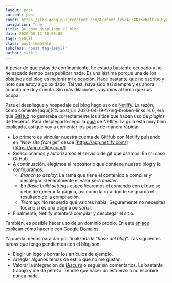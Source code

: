 ```yaml
---
layout: post
current: post
cover: https://lh3.googleusercontent.com/AZufoxZLlc5oAu5XNTKvhdlDkb-EyFvLEri6s-xa0T_BzNPD0ImkjAhx3hWCCmW-x4j-06qtXCYpKPpx51kvJHuKTrQc-d320wfn1lX7XCLUkEmIV0rtQBGPYszYLo2Zre0wdChlTSg=w958-h423-no
navigation: True
title: De cómo despliego el blog
date: 2020-05-12 10:00:00
tags: jekyll
class: post-template
subclass: 'post tag-jekyll'
author: tarkil
---
```

A pesar de que estoy de confinamiento, he estado bastante ocupado y no he sacado tiempo para publicar nada. Es una lástima porque una de los objetivos del blog es mejorar mi elocución. Hace bastante que no escribo y noto que estoy algo oxidado. Tal vez, haya sido así siempre y es ahora cuando me doy cuenta. Sin más dilaciones, vayamos al tema que nos ocupa.
<!-- more -->
Para el despliegue y hospedaje del blog hago uso de [Netlify](https://www.netlify.com/). La razón, como comenté [aquí]({% post_url 2020-04-19-fixing-broken-links %}), era que [GitHub](https://www.github.com) no generaba correctamente los sitios que hacen uso de _plugins_ de terceros. Para desplegarlo seguí la [guía](https://www.netlify.com/blog/2015/10/28/a-step-by-step-guide-jekyll-3.0-on-netlify/#step-2-link-to-your-github) de Netlify. La guía está muy bien explicada, así que voy a comentar los pasos de manera rápida:
 * Lo primero es vincular nuestra cuenta de GitHub con Netlify pulsando en _“New site from git”_  desde [https://app.netlify.com/](https://app.netlify.com/). 
 * Seleccionamos y autorizamos  el servicio de git que usamos. En mi caso GitHub.
 * A continuación, elegimos el repositorio que contiene nuestro blog y lo configuramos:
    * _Branch to deploy_: La rama que tiene el contenido a compilar y desplegar. Generalmente el valor será _master_.
    * En _Basic build settings_ especificaremos el comando con el que se debe de generar la página, así como la ruta donde se guarda el resultado de la compilación.
    * _Team up_: No recuerdo qué valores  había. Seguramente no necesites tocarlo si es una página personal. 
* Finalmente, Netlify intentará compilar y desplegar el sitio.

También, es posible hacer uso de un dominio propio. En este [enlace](https://medium.com/@jacobsowles/how-to-deploy-a-google-domains-site-to-netlify-c62793d8c95e) explican cómo hacerlo con [Google Domains](https://domains.google/).

Ya queda menos para dar por finalizada la “_base del blog_”. Las siguientes tareas que tengo pendientes con el blog son:
 * Elegir un logo y borrar los artículos de ejemplo.
 * Arreglar algunos temas de estilo que no me gustan.
 * Valorar la integración de [ _Discuss_](https://disqus.com/) o seguir sin comentarios.
Es bastante trabajo y me da pereza. Tendré que hacer un esfuerzo o no escribiré nunca nada.

